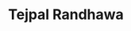 ---
type: "member"
type: "team"
title: "Tejpal Randhawa"
publish_name: "Tejpal Randhawa"
bg_image: ""
photo: ""
lab_position: "Undergrad Student"
lab_group: "Alumni"
status: "alumni"

---
